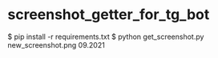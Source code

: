 # screenshot_getter_for_tg_bot
$ pip install -r requirements.txt
$ python get_screenshot.py new_screenshot.png 09.2021
